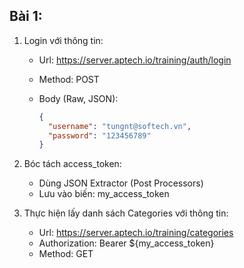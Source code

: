 ## Bài 1:

1. Login với thông tin:

   - Url: https://server.aptech.io/training/auth/login
   - Method: POST
   - Body (Raw, JSON):

     ```json
     {
       "username": "tungnt@softech.vn",
       "password": "123456789"
     }
     ```

2. Bóc tách access_token:
   - Dùng JSON Extractor (Post Processors)
   - Lưu vào biến: my_access_token
3. Thực hiện lấy danh sách Categories với thông tin:
   - Url: https://server.aptech.io/training/categories
   - Authorization: Bearer ${my_access_token}
   - Method: GET
